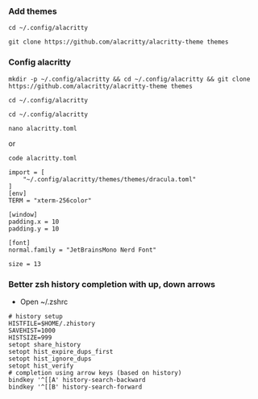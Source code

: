 ### Add themes

```
cd ~/.config/alacritty
```

```
git clone https://github.com/alacritty/alacritty-theme themes
```

### Config alacritty

```
mkdir -p ~/.config/alacritty && cd ~/.config/alacritty && git clone https://github.com/alacritty/alacritty-theme themes
```

```
cd ~/.config/alacritty
```

```
cd ~/.config/alacritty
```

```
nano alacritty.toml
```

or

```
code alacritty.toml
```

```
import = [
    "~/.config/alacritty/themes/themes/dracula.toml"
]
[env]
TERM = "xterm-256color"

[window]
padding.x = 10
padding.y = 10

[font]
normal.family = "JetBrainsMono Nerd Font"

size = 13

```

### Better zsh history completion with up, down arrows

- Open ~/.zshrc

```
# history setup
HISTFILE=$HOME/.zhistory
SAVEHIST=1000
HISTSIZE=999
setopt share_history
setopt hist_expire_dups_first
setopt hist_ignore_dups
setopt hist_verify
# completion using arrow keys (based on history)
bindkey '^[[A' history-search-backward
bindkey '^[[B' history-search-forward
```

